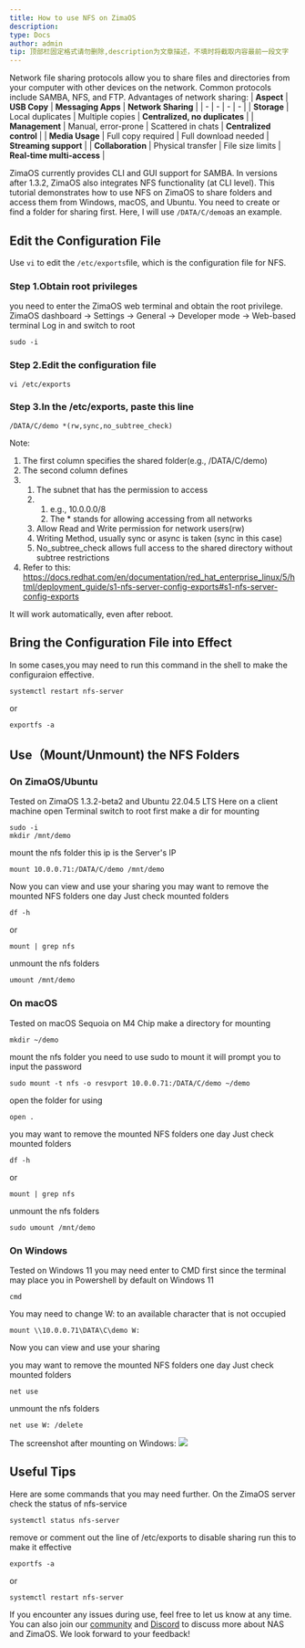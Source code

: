 ```yaml
---
title: How to use NFS on ZimaOS
description: 
type: Docs
author: admin
tip: 顶部栏固定格式请勿删除,description为文章描述，不填时将截取内容最前一段文字
---
```

Network file sharing protocols allow you to share files and directories from your computer with other devices on the network. Common protocols include SAMBA, NFS, and FTP. 
Advantages of network sharing:
| **Aspect** | **USB Copy** | **Messaging Apps** | **Network Sharing** |
| - | - | - | - |
| **Storage** | Local duplicates | Multiple copies | **Centralized, no duplicates** |
| **Management** | Manual, error-prone | Scattered in chats | **Centralized control** |
| **Media Usage** | Full copy required | Full download needed | **Streaming support** |
| **Collaboration** | Physical transfer | File size limits | **Real-time multi-access** |

ZimaOS currently provides CLI and GUI support for SAMBA. In versions after 1.3.2, ZimaOS also integrates NFS functionality (at CLI level). This tutorial demonstrates how to use NFS on ZimaOS to share folders and access them from Windows, macOS, and Ubuntu.
You need to create or find a folder for sharing first. Here, I will use `/DATA/C/demo`as an example.
## Edit the Configuration File
Use `vi` to edit the `/etc/exports`file, which is the configuration file for NFS.

### Step 1.Obtain root privileges
you need to enter the ZimaOS web terminal and obtain the root privilege.
ZimaOS dashboard -> Settings -> General -> Developer mode -> Web-based terminal
Log in and switch to root
```language
sudo -i
```
### Step 2.Edit the configuration file
```language
vi /etc/exports
```
### Step 3.In the /etc/exports, paste this line
```language
/DATA/C/demo *(rw,sync,no_subtree_check)
```
Note:
1. The first column specifies the shared folder(e.g., /DATA/C/demo)
2. The second column defines
2. 1. The subnet that has the permission to access
   2. 1. e.g., 10.0.0.0/8
      2. The * stands for allowing accessing from all networks
   3. Allow Read and Write permission for network users(rw)
   4. Writing Method, usually sync or async is taken (sync in this case)
   5. No_subtree_check allows full access to the shared directory without subtree restrictions
3. Refer to this: https://docs.redhat.com/en/documentation/red_hat_enterprise_linux/5/html/deployment_guide/s1-nfs-server-config-exports#s1-nfs-server-config-exports


It will work automatically, even after reboot.
## Bring the Configuration File into Effect
In some cases,you may need to run this command in the shell to make the configuraion effective.
```language
systemctl restart nfs-server

```
or
```language
exportfs -a
```

## Use（Mount/Unmount) the NFS Folders
### On ZimaOS/Ubuntu
Tested on ZimaOS 1.3.2-beta2 and Ubuntu 22.04.5 LTS
Here on a client machine
open Terminal
switch to root first
make a dir for mounting
```language
sudo -i
mkdir /mnt/demo
```
mount the nfs folder
this ip is the Server's IP
```language
mount 10.0.0.71:/DATA/C/demo /mnt/demo
```
Now you can view and use your sharing
you may want to remove the mounted NFS folders one day
Just check mounted folders
```language
df -h
```
or
```language
mount | grep nfs
```
unmount the nfs folders
```language
umount /mnt/demo
```
### On macOS
Tested on macOS Sequoia on M4 Chip
make a directory for mounting
```language
mkdir ~/demo
```
mount the nfs folder
you need to use sudo to mount
it will prompt you to input the password
```language
sudo mount -t nfs -o resvport 10.0.0.71:/DATA/C/demo ~/demo
```
open the folder for using
```language
open .
```
you may want to remove the mounted NFS folders one day
Just check mounted folders
```language
df -h
```
or
```language
mount | grep nfs
```
unmount the nfs folders
```language
sudo umount /mnt/demo
```

### On Windows
Tested on Windows 11
you may need enter to CMD first 
since the terminal may place you in Powershell by default on Windows 11
```language
cmd
```
You may need to change W: to an available character that is not occupied
```language
mount \\10.0.0.71\DATA\C\demo W:
```
Now you can view and use your sharing

you may want to remove the mounted NFS folders one day
Just check mounted folders
```language
net use
```
unmount the nfs folders
```language
net use W: /delete
```

The screenshot after mounting on Windows:
![](https://manage.icewhale.io/api/static/docs/1739500988306_image.png)
## Useful Tips
Here are some commands that you may need further.
On the ZimaOS server
check the status of nfs-service
```language
systemctl status nfs-server
```
remove or comment out the line of /etc/exports to disable sharing
run this to make it effective
```language
exportfs -a
```
or
```language
systemctl restart nfs-server
```

If you encounter any issues during use, feel free to let us know at any time. You can also join our [community](https://community.zimaspace.com/) and [Discord](https://discord.com/invite/uuNfKzG5) to discuss more about NAS and ZimaOS. We look forward to your feedback!